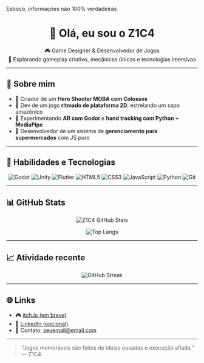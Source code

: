 Esboço, informações não 100% verdadeiras
<h1 align="center">👋 Olá, eu sou o Z1C4</h1>

<p align="center">
🎮 Game Designer & Desenvolvedor de Jogos<br>
🧠 Explorando gameplay criativo, mecânicas únicas e tecnologias imersivas
</p>

---

## 🚀 Sobre mim

- 🎯 Criador de um **Hero Shooter MOBA com Colossos**
- 🐸 Dev de um jogo **ritmado de plataforma 2D**, estrelando um sapo amazônico
- 📱 Experimentando **AR com Godot** e **hand tracking com Python + MediaPipe**
- 🛒 Desenvolvedor de um sistema de **gerenciamento para supermercados** com JS puro

---

## 🧠 Habilidades e Tecnologias

<div align="center">

![Godot](https://img.shields.io/badge/Godot-483D8B?style=for-the-badge&logo=godot-engine&logoColor=white)
![Unity](https://img.shields.io/badge/Unity-000000?style=for-the-badge&logo=unity&logoColor=white)
![Flutter](https://img.shields.io/badge/Flutter-02569B?style=for-the-badge&logo=flutter&logoColor=white)
![HTML5](https://img.shields.io/badge/HTML5-E34F26?style=for-the-badge&logo=html5&logoColor=white)
![CSS3](https://img.shields.io/badge/CSS3-1572B6?style=for-the-badge&logo=css3&logoColor=white)
![JavaScript](https://img.shields.io/badge/JavaScript-F7DF1E?style=for-the-badge&logo=javascript&logoColor=black)
![Python](https://img.shields.io/badge/Python-3776AB?style=for-the-badge&logo=python&logoColor=white)
![Git](https://img.shields.io/badge/Git-F05032?style=for-the-badge&logo=git&logoColor=white)

</div>

---

## 📊 GitHub Stats

<div align="center">

![Z1C4 GitHub Stats](https://github-readme-stats.vercel.app/api?username=Z1C4z&show_icons=true&theme=tokyonight&hide_border=true)

![Top Langs](https://github-readme-stats.vercel.app/api/top-langs/?username=Z1C4z&layout=compact&theme=tokyonight&hide_border=true)

</div>

---

## 📈 Atividade recente

<div align="center">

![GitHub Streak](https://streak-stats.demolab.com?user=Z1C4z&theme=tokyonight&hide_border=true)

</div>

---

## 🌐 Links

- 🎮 [itch.io (em breve)](https://z1c4.itch.io)
- 🧠 [LinkedIn (opcional)](https://linkedin.com/in/seulink)
- 📩 Contato: seuemail@email.com

---

> “Jogos memoráveis são feitos de ideias ousadas e execução afiada.”  
> — Z1C4
